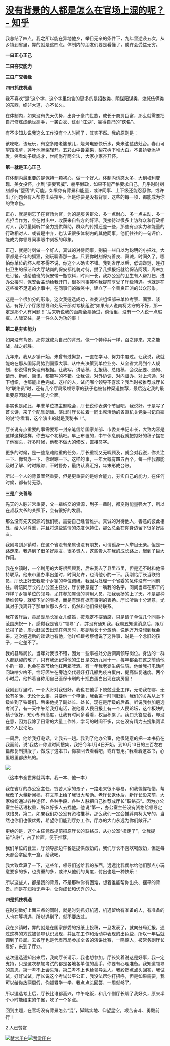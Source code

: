 # [没有背景的人都是怎么在官场上混的呢？ - 知乎](https://www.zhihu.com/question/23391696/answer/2298058065)

我总结了四点，我之所以能在异地他乡，举目无亲的条件下，九年里逆袭五次，从乡镇到省里，靠的就是这四点。体制内的朋友们要是看懂了，或许会受益无穷。

**一曰正心正己**

**二曰夯实能力**

**三曰广交善缘**

**四曰抓住机遇**

我不喜欢“混”这个字，这个字里包含的更多的是招数类、阴谋阳谋类、鬼蜮伎俩类的东西，终非大道，亦不长久。

在体制内，如果没有先天优势，出身于豪门世族，成长于商贾巨富，那么就需要把自己修炼成绝世高手，一袭白衣、仗剑“江湖”、赢得自己的“侠名”。

有不少知友说我这么工作没有个人时间了，其实不然。我的原则是：

该吃吃、该玩玩，有空多陪老婆孩儿，烧烤电影快乐水，柴米油盐热灶台。春山可望踏浅草，莲叶池满桨轻开。五彩山中尝霜果，梨花树下堆大白。不畏娇妻添华发，笑看幼子缓成才，世间尚存两全法，大家小家齐开怀。

**第一就是正心正己**

在体制内最重要的是保持一颗初心，做一个好人。体制内诱惑太多，大到权利变现、美女投怀，小到“耍耍官威”、躺平懒政，如果不能严格要求自己，几乎时时刻刻都有“堕落”的可能。如果你有背景和能量，或许同事、上下级还能忍忍你，或许出了问题会有人帮你出头摆平。但是你要是没有背景，这些的每一项，都能成为你的致命伤。

正心，就是别忘了在官场为官，为的是服务群众，多一点耐心、多一点主动、多一点担当作为，会在付出中，收获来自各方的好评。我接待过很多上访群众和行政相对人，我尽量倾听并全力提供帮助，群众的传播还差一些，那些有点实力和能量的行政相对人、或者是中介，也认识很多体制内的其他同事，他们往往的一句评价，能成为你领导同事眼中刻板的印象。

正己，就是时刻做一个好人，真诚的对待同事，别搞一些自以为聪明的小把戏，大家都是千年的狐狸，别玩聊斋那一套。只要你时刻保持善良、真诚，时间久了，哪怕你单位的坏人都不得不说，你这个人确实不错。我到省厅以后，低调谦逊，连打扫卫生的保洁和大厅站岗的保安都礼貌对待，攒了几摞报纸就给保洁阿姨，周末加班订餐，也给值班的保安带一瓶饮料，时间一长，我办公室的卫生有人帮打扫，进办公楼时，保安会主动给我开门，很多同事笑称我提前享受了厅级待遇。也就是在这些微不足道的小事中，在同事们的微笑中，建立了一个善良正派的公众形象。

这是一个很加分的形象，这次我遴选成功，省委派组织部来单位考察、画票、谈话，有好几个厅级领导和处级干部对考核组说“如果有人说南柯太守的不好，那一定是那个人有问题！”后来听说我的画票全票通过，谈话里，没有一个人说一点瑕疵。人际交往，是一件久久为功的事！

**第二是夯实能力**

如果没有背景，那你就成为自己的背景。像一个特种兵一样，召之即来，来之能战，战之必胜。

九年来，我从乡镇开始，未曾有过懈怠，一直在学习、努力中度过。让我说，我就能站在那从国际局势到国家大事、从中央决策到单位业务、从全省大局到个人规划，都说得有条理有根据。让我写，讲话稿、汇报稿、总结稿、会议纪要、通知、请示、新闻、简讯，都能写的不错。让我做，对外协调、对内督办、对上沟通、对下组织，也都能出色完成。这样的人，试问哪个领导不喜欢？我当时被推荐成厅长的“联络员”时，还有几个厅局级领导家的孩子也被各种渠道推荐，最后选定我的最重要原因就是——能力全面。

事实也是如此，年末单位搞主题晚会，厅长说你表演个节目吧，我说好。于是写了首长诗，来了个配乐朗诵。演出时厅长拉着一同出席活动的省直机关党委书记自豪的说“你看看，这个演出的就是我秘书！”。

厅长说有点重要的事需要写一封亲笔信给国家某部、市委某书记市长，大致内容是这样这样这样，你去写个初稿吧。早上布置的，中午休息前我就把拟好的稿子摆在了他案头，好多时候，他都不做大的修改，直接签字。

更多的时候，是一些急难险重的任务，厅长重视又无暇顾及，就会对我说，你关注一下、你督办一下、你跟踪一下。这样的事，一年大概有四五百个，每一件我都能及时了解、时时跟踪、不时督办，最终认真汇报，年末形成台账。

所以一个人的背景固然重要，但是更重要的是综合能力，夯实自己的能力，在任何时候，都有恃无恐。

**三是广交善缘**

先天的人脉非常重要，父一辈结交的资源，到子一辈时，都变得能量强大了，所以在叔叔大爷的关照下，会有很好的发展。

那么没有先天资源的我们呢，需要自己经营维护。真诚的对待他人，善意的彼此相处，给人以尊重，并且将这些感情的浓度保持住，那么总会在你身边留下很多好朋友。

我刚考到乡镇时，在这个省没有亲属也没有朋友，可谓孤身一人举目无亲。但是一路走来，我遇到了很多好朋友，很多贵人，这些贵人在我的成长路上，起到了巨大作用。

我在乡镇时，一个聘用的大哥很照顾我，后来我去了县里市里，但是还不时和他保持联系，他来市里办事出差时，时间允许，也请他小酌一下。我刚给厅长当联络员，厅长正好去我那个乡镇的单位调研。我因为处理一个省委的急件没有一同前往。听陪同厅长的办公室主任说，厅长特意提了一嘴我的名字，问问当年在那干的咋样？乡镇单位的领导、尤其参加座谈的聘用人员，把我表扬的上了天，不是那种恭维领导，就坡下驴的表扬，而是有理有据有事例的表扬。厅长听后十分满意，尤其对于我离开了那单位那么多年，仍然和他们保持联系。

我在省厅后，县局副局长家女儿结婚，按规定不摆酒席，只是请了单位几个同事小范围庆祝一下，感觉我是省厅“领导”了，并没有通知我。我周五知道消息后，跟厅长报了备，周六赶回去出现在包房时，那副局长十分激动，说他万万没想到我会来。这次遴选后的谈话也有他，他详细跟考察组说了这件事，说是一个念旧的孩子，一定差不了。

我的县局局长，当年对我很不错，因为一些事被处分后调离领导岗位。身边的一群人都默契的散了，只有我还记得他的生日是农历九月十一，每年都会在这之前请他小酌一顿，也会在春节给他扛两箱啤酒。有一年我老婆生病住院，他给我打电话问问缺啥少啥不，恰好医生在旁边交代最好打几瓶免疫白蛋白，提高恢复速度。两个小时后，他拎着自称用自己医保卡刷的十瓶白蛋白出现在病房里！

我刚到厅里时，一个大哥对我很好，我也在他手下兢兢业业工作，无论我在哪、无论有多晚、无论什么事，只要他一个电话，我会第一时间赶到，我们的关系从上下级处到了铁哥们。后来他提了副处长、处长，现在是厅级的后备。听说我参加遴选考试了，有一天中午给我打电话，说他看人民日报上有一个人民论坛，这个板块的稿子很好，短小却有高度，让我有时间多看看，权当积累了。我口头答应着，却没在意，因为我除了日常的大量工作外，学习的时间不多，实在没有精力去搜集阅读这个人民论坛。

一周后，他给我打电话，让我去一趟。我到了他办公室，他很随意的把一本书扔在我面前，说“我估计你没时间搜集，我把今年1月4日开始，到10月13日的三百左右篇都复制排版了，做成了这本书，你拿回去看看吧，或许有用。”我看着这本书，心里眼里都热热的。

![](https://pica.zhimg.com/50/v2-b769489adffe0093b83fd202ddcf5872_720w.jpg?source=1940ef5c)

（这本书全世界就两本，我一本、他一本）

我在省厅的办公室主任，穷苦人家的孩子，一路走来很不容易，和我惺惺相惜，帮我改了大量新闻稿，在文笔上给了我很大帮助。老厅长退休后，新厅长没来前，大家纷纷通过各种途径、各种手段、各种人脉把自己推荐成厅长“联络员”。因为办公室主任话语权重，所以好多人去找他。他说“第一，办公室主任没有资格给领导定联络员，第二，如果我们办公室有资格推荐，那么我们一定会推荐南柯太守的，当然也你们也很优秀，希望你们能到厅办工作，厅办的大门永远为你们敞开。”

更绝的是，这个主任竟然提前把原厅长的联络员，从办公室“撵走了”，让我提前“入驻”，占了位置，便于推荐。

我们单位的食堂，厅领导那边午餐是提供酸奶的，我们厅长不喜欢喝酸奶，但是每天都会拿回来一盒，给我喝。

我大致盘算了一下，这些年，领导们送给我的东西，远远比我偶尔给他们那点小玩意要多的多，也贵重的多，或许从他们的角度，付出也是一种快乐！

所以这些人，都是我的背景，不是那种你有困难，想着谁能帮你出头、摆平的背景。而是在润物无声中，让你成长和优秀的人。

**四是抓住机遇**

在时刻做好上面三点的同时，就是时刻抓好机遇，机遇留给有准备的人，有准备的人也在等机遇，所以遇到了，就不要放过。

我在乡镇时，靠的就是在国家部委的报纸上投稿，一旦发表了，就向分局汇报，通过这样的方式被领导认识发现，并且在工作和活动中表现的出色些，所以一年后就调到了县局。去省厅也是代表市局参加全省的演讲比赛，一鸣惊人，被常务副厅长看好，来到了厅办。

这次遴选通知出来后，我向厅长请示，我也想参加。厅长笑着说这是好事，我一定支持，只是这次参加考试的都是各地各单位的高手，你要有心理准备。我知道领导的意思，第一考不上会失落，第二考不上也给领导丢人。我毅然点点头回答，我试试，好好试试。厅长说这个考试公平公正，我没法帮你打招呼，但是如果需要，我可以给你放两周假，你抓紧学一学。我点点头回答，一周就够了。

所以遴选考上后，厅长比谁都高兴，中午吃饭，和几个副厅长聊了我好久，原来半个小时能结束的午餐，吃了一个多点。

回到主题，在官场没有背景怎么“混”，脚踏实地、仰望星空，艰苦奋斗、勇毅前行！

2 人已赞赏

[![赞赏用户](https://pic1.zhimg.com/v2-9b7ec62e2a0aa0d1d9c7c15fbc6feaf0_l.jpg?source=c8b7c179)](https://www.zhihu.com/people/leolee8899-50)[![赞赏用户](https://pica.zhimg.com/v2-003e7618e111fa1497505583bb71619f_l.jpg?source=c8b7c179)](https://www.zhihu.com/people/lao-dan-fei-dao)

